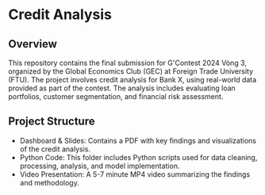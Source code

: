 # Credit Analysis

## Overview
This repository contains the final submission for G'Contest 2024 Vòng 3, organized by the Global Economics Club (GEC) at Foreign Trade University (FTU). The project involves credit analysis for Bank X, using real-world data provided as part of the contest. The analysis includes evaluating loan portfolios, customer segmentation, and financial risk assessment.

## Project Structure
- Dashboard & Slides: Contains a PDF with key findings and visualizations of the credit analysis.
- Python Code: This folder includes Python scripts used for data cleaning, processing, analysis, and model implementation.
- Video Presentation: A 5-7 minute MP4 video summarizing the findings and methodology.
